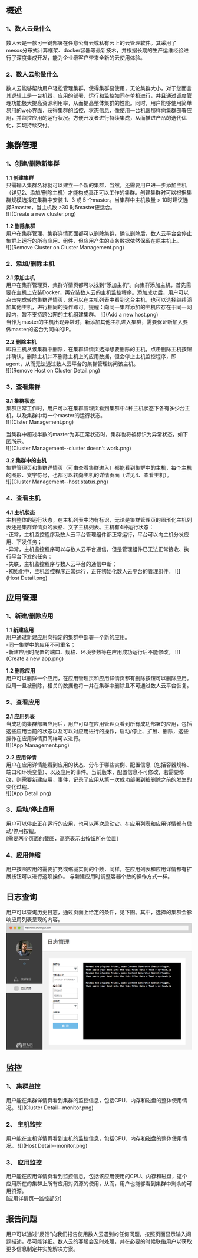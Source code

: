 ##  概述

### 1、数人云是什么 

数人云是一款可一键部署在任意公有云或私有云上的云管理软件。其采用了mesos分布式计算框架、docker容器等最新技术，并根据长期的生产运维经验进行了深度集成开发，能为企业级客户带来全新的云使用体验。    

### 2、数人云能做什么 

数人云能够帮助用户轻松管理集群，使得集群易使用，无论集群大小，对于您而言其逻辑上是一台机器，应用的部署、运行和监控如同在单机进行，并且通过调度管理功能极大提高资源利用率，从而提高整体集群的性能。同时，用户能够使用简单易用的web界面，获得集群的监控、状态信息，像使用一台机器那样向集群部署应用，并监控应用的运行状况。方便开发者进行持续集成，从而推进产品的迭代优化，实现持续交付。    
   
## 集群管理

### 1、创建/删除新集群 

**1.1 创建集群**     
只需输入集群名称就可以建立一个新的集群，当然，还需要用户进一步添加主机（详见2、添加/删除主机）才能构成真正可以工作的集群。创建集群时可以根据集群规模选择在集群中安装 1、3 或 5 个master。当集群中主机数量 > 10时建议选择3master，当主机数 >30 时5master更适合。   
![](Create a new cluster.png)    


**1.2 删除集群**    
用户在集群管理、集群详情页面都可以删除集群，确认删除后，数人云平台会停止集群上运行的所有应用、组件，但应用产生的业务数据依然保留在原主机上。   
![](Remove Cluster on Cluster Management.png) 



### 2、添加/删除主机

**2.1 添加主机**   
用户在集群管理页、集群详情页都可以找到“添加主机”。向集群添加主机，首先需要在主机上安装Docker，再安装数人云的主机监控程序。添加成功后，用户可以点击完成转向集群详情页，就可以在主机列表中看到这台主机，也可以选择继续添加其他主机，进行相同的操作即可。提醒：向同一集群添加的主机应存在于同一网段内，暂不支持跨公网的主机组建集群。
![](Add a new host.png)     
当作为master的主机出现异常时，新添加其他主机进入集群，需要保证新加入要做master的这台为同样的IP。    

**2.2 删除主机**   
即将主机从该集群中删除，在集群详情页选择想要删除的主机，点击删除主机按钮并确认。删除主机并不删除主机上的应用数据，但会停止主机监控程序，即agent，从而无法通过数人云平台的集群管理访问该主机。     
![](Remove Host on Cluster Detail.png)    


### 3、查看集群 

**3.1 集群状态**     
集群正常工作时，用户可以在集群管理页看到集群中4种主机状态下各有多少台主机，以及集群中每一个master的运行状态。     
![](Clster Management.png) 

当集群中超过半数的master为非正常状态时，集群也将被标识为异常状态，如下图所示。     
![](Cluster Management--cluster doesn't work.png)   


**3.2 集群中的主机**   
集群管理页和集群详情页（可由查看集群进入）都能看到集群中的主机，每个主机的图形、文字符号，也都可以转向主机的详情页面（详见4、查看主机）。     
![](Cluster Management--host status.png)

### 4、查看主机

**4.1 主机状态**      
主机整体的运行状态，在主机列表中均有标识，无论是集群管理页的图形化主机列表还是集群详情页的表格、文字主机列表。主机有4种运行状态：    
-正常，主机监控程序及数人云平台管理组件都正常运行，平台可以向主机分发应用、下发任务；    
-异常，主机监控程序可以与数人云平台通信，但是管理组件已无法正常接收、执行平台下发的任务；    
-失联，主机监控程序与数人云平台的通信中断；    
-初始化中，主机监控程序正常运行，正在初始化数人云平台的管理组件。 
![](Host Detail.png)  



## 应用管理
### 1、新建/删除应用
**1.1 新建应用**     
用户通过新建应用向指定的集群中部署一个新的应用。   
-同一集群中的应用不可重名；     
-新建应用时配置的端口、规格、环境参数等在应用成功运行后不能修改。
![](Create a new app.png)

**1.2 删除应用**     
用户可以删除一个应用，在应用管理页和应用详情页都有删除按钮可以删除应用。应用一旦被删除，相关的数据也将一并在集群中删除且不可通过数人云平台恢复。     

### 2、查看应用
**2.1 应用列表**     
当成功向集群部署应用后，用户可以在应用管理页看到所有成功部署的应用，包括这些应用当前的状态以及可以对应用进行的操作，启动/停止、扩展、删除，这些操作在应用详情页同样可以进行。     
![](App Management.png)

**2.2 应用详情**     
用户在应用详情能看到应用的状态、分布于哪些实例、配置信息（包括容器规格、端口和环境变量）、以及应用的事件。当前版本，配置信息不可修改，若需要修改，则需要新建应用，事件，记录了应用从第一次成功部署到被删除之前的发生的变化过程。     
![](App Detail.png)    
    
### 3、启动/停止应用
用户可以停止正在运行的应用，也可以再次启动它。在应用列表和应用详情都有启动/停用按钮。    
[需要两个页面的截图，高亮表示出按钮所在位置]

### 4、应用伸缩
用户按照应用的需要扩充或缩减实例的个数，同样，在应用列表和应用详情都有扩展按钮可以进行这项操作。 与新建应用时调整容器个数的操作方式一样。    






## 日志查询

用户可以查询历史日志，通过页面上给定的条件，见下图。其中，选择的集群会影响应用列表呈现的内容。 
![](Log.png)



## 监控

### 1、 集群监控

用户能在集群详情页看到集群的监控信息，包括CPU、内存和磁盘的整体使用情况。
![](Cluster Detail--monitor.png)


### 2、 主机监控

用户能在主机详情页看到主机的监控信息，包括CPU、内存和磁盘的整体使用情况。
![](Host Detail--monitor.png)



### 3、 应用监控

用户能在应用详情页看到监控信息，包括该应用使用的CPU、内存和磁盘，这个应用所在的集群上所有应用对资源的使用，从而，用户也能够看到集群中剩余的可用资源。   
[应用详情页—监控部分]


## 报告问题

用户可以通过“反馈”向我们报告使用数人云遇到的任何问题，按照页面显示输入问题描述，尽可能详细。数人云的客服会及时处理，并在必要的时候联络用户以获取更多信息制定并实施解决方案。   

